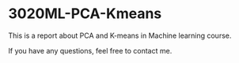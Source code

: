 # 3020ML-PCA-Kmeans
This is a report about PCA and K-means  in Machine learning course. 

If you have any questions, feel free to contact me.
